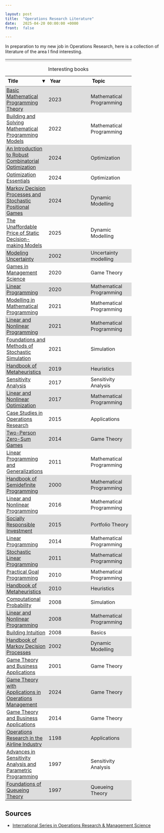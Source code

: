 ```yaml
---

layout: post
title:  "Operations Research Literature"
date:   2025-04-20 00:00:00 +0000
front:  false

---
```


In preparation to my new job in Operations Research, here is a collection of literature of the area I find interesting.

<style>
.sr-only {
  position: absolute;
  top: -30em;
}

table.sortable td,
table.sortable th {
  padding: 0.125em 0.25em;
  width: 8em;
}

table.sortable th {
  font-weight: bold;
  border-bottom: thin solid #888;
  position: relative;
}

table.sortable th.no-sort {
  padding-top: 0.35em;
}

table.sortable th:nth-child(5) {
  width: 10em;
}

table.sortable th button {
  padding: 4px;
  margin: 1px;
  font-size: 100%;
  font-weight: bold;
  background: transparent;
  border: none;
  display: inline;
  right: 0;
  left: 0;
  top: 0;
  bottom: 0;
  width: 100%;
  text-align: left;
  outline: none;
  cursor: pointer;
}

table.sortable th button span {
  position: absolute;
  right: 4px;
}

table.sortable th[aria-sort="descending"] span::after {
  content: "▼";
  color: currentcolor;
  font-size: 100%;
  top: 0;
}

table.sortable th[aria-sort="ascending"] span::after {
  content: "▲";
  color: currentcolor;
  font-size: 100%;
  top: 0;
}

table.show-unsorted-icon th:not([aria-sort]) button span::after {
  content: "♢";
  color: currentcolor;
  font-size: 100%;
  position: relative;
  top: -3px;
  left: -4px;
}

table.sortable td.num {
  text-align: right;
}

table.sortable tbody tr:nth-child(odd) {
  background-color: #ddd;
}

/* Focus and hover styling */

table.sortable th button:focus,
table.sortable th button:hover {
  padding: 2px;
  border: 2px solid currentcolor;
  background-color: #e5f4ff;
}

table.sortable th button:focus span,
table.sortable th button:hover span {
  right: 2px;
}

table.sortable th:not([aria-sort]) button:focus span::after,
table.sortable th:not([aria-sort]) button:hover span::after {
  content: "▼";
  color: currentcolor;
  font-size: 100%;
  top: 0;
}
</style>

<script>
/*
 *   This content is licensed according to the W3C Software License at
 *   https://www.w3.org/Consortium/Legal/2015/copyright-software-and-document
 *
 *   File:   sortable-table.js
 *
 *   Desc:   Adds sorting to a HTML data table that implements ARIA Authoring Practices
 */

'use strict';

class SortableTable {
  constructor(tableNode) {
    this.tableNode = tableNode;

    this.columnHeaders = tableNode.querySelectorAll('thead th');

    this.sortColumns = [];

    for (var i = 0; i < this.columnHeaders.length; i++) {
      var ch = this.columnHeaders[i];
      var buttonNode = ch.querySelector('button');
      if (buttonNode) {
        this.sortColumns.push(i);
        buttonNode.setAttribute('data-column-index', i);
        buttonNode.addEventListener('click', this.handleClick.bind(this));
      }
    }

    this.optionCheckbox = document.querySelector(
      'input[type="checkbox"][value="show-unsorted-icon"]'
    );

    if (this.optionCheckbox) {
      this.optionCheckbox.addEventListener(
        'change',
        this.handleOptionChange.bind(this)
      );
      if (this.optionCheckbox.checked) {
        this.tableNode.classList.add('show-unsorted-icon');
      }
    }
  }

  setColumnHeaderSort(columnIndex) {
    if (typeof columnIndex === 'string') {
      columnIndex = parseInt(columnIndex);
    }

    for (var i = 0; i < this.columnHeaders.length; i++) {
      var ch = this.columnHeaders[i];
      var buttonNode = ch.querySelector('button');
      if (i === columnIndex) {
        var value = ch.getAttribute('aria-sort');
        if (value === 'descending') {
          ch.setAttribute('aria-sort', 'ascending');
          this.sortColumn(
            columnIndex,
            'ascending',
            ch.classList.contains('num')
          );
        } else {
          ch.setAttribute('aria-sort', 'descending');
          this.sortColumn(
            columnIndex,
            'descending',
            ch.classList.contains('num')
          );
        }
      } else {
        if (ch.hasAttribute('aria-sort') && buttonNode) {
          ch.removeAttribute('aria-sort');
        }
      }
    }
  }

  sortColumn(columnIndex, sortValue, isNumber) {
    function compareValues(a, b) {
      if (sortValue === 'ascending') {
        if (a.value === b.value) {
          return 0;
        } else {
          if (isNumber) {
            return a.value - b.value;
          } else {
            return a.value < b.value ? -1 : 1;
          }
        }
      } else {
        if (a.value === b.value) {
          return 0;
        } else {
          if (isNumber) {
            return b.value - a.value;
          } else {
            return a.value > b.value ? -1 : 1;
          }
        }
      }
    }

    if (typeof isNumber !== 'boolean') {
      isNumber = false;
    }

    var tbodyNode = this.tableNode.querySelector('tbody');
    var rowNodes = [];
    var dataCells = [];

    var rowNode = tbodyNode.firstElementChild;

    var index = 0;
    while (rowNode) {
      rowNodes.push(rowNode);
      var rowCells = rowNode.querySelectorAll('th, td');
      var dataCell = rowCells[columnIndex];

      var data = {};
      data.index = index;
      data.value = dataCell.textContent.toLowerCase().trim();
      if (isNumber) {
        data.value = parseFloat(data.value);
      }
      dataCells.push(data);
      rowNode = rowNode.nextElementSibling;
      index += 1;
    }

    dataCells.sort(compareValues);

    // remove rows
    while (tbodyNode.firstChild) {
      tbodyNode.removeChild(tbodyNode.lastChild);
    }

    // add sorted rows
    for (var i = 0; i < dataCells.length; i += 1) {
      tbodyNode.appendChild(rowNodes[dataCells[i].index]);
    }
  }

  /* EVENT HANDLERS */

  handleClick(event) {
    var tgt = event.currentTarget;
    this.setColumnHeaderSort(tgt.getAttribute('data-column-index'));
  }

  handleOptionChange(event) {
    var tgt = event.currentTarget;

    if (tgt.checked) {
      this.tableNode.classList.add('show-unsorted-icon');
    } else {
      this.tableNode.classList.remove('show-unsorted-icon');
    }
  }
}

// Initialize sortable table buttons
window.addEventListener('load', function () {
  var sortableTables = document.querySelectorAll('table.sortable');
  for (var i = 0; i < sortableTables.length; i++) {
    new SortableTable(sortableTables[i]);
  }
});
</script>

<table class="searchable sortable">
 <thead>
   <tr>
     <th></th>
     <th></th>
     <th></th>
  </tr>
 </thead>

<div class="table-wrap"><table class="sortable">
  <caption>
    Interesting books
  </caption>
  <thead>
    <tr>
      <th aria-sort="descending">
        <button>
          Title
          <span aria-hidden="true"></span>
        </button>
      </th>
      <th>
        <button>
          Year
          <span aria-hidden="true"></span>
        </button>
      </th>
      <th>
        <button>
          Topic
          <span aria-hidden="true"></span>
        </button>
      </th>
    </tr>
  </thead>
  <tbody>
    <tr>
      <td><a href="https://link.springer.com/book/10.1007/978-3-031-30324-1">Basic Mathematical Programming Theory</a></td>
      <td>2023</td>
      <td>Mathematical Programming</td>
    </tr>
   <tr>
    <td><a href="https://link.springer.com/book/10.1007/978-3-030-97626-2">Building and Solving Mathematical Programming Models</a></td>
    <td>2022</td>
    <td>Mathematical Programming</td>
   </tr>
   <tr>
    <td><a href="https://link.springer.com/book/10.1007/978-3-031-61261-9">An Introduction to Robust Combinatorial Optimization</a></td>
    <td>2024</td>
    <td>Optimization</td>
   </tr>
   <tr>
    <td><a href="https://link.springer.com/book/10.1007/978-981-99-5491-9">Optimization Essentials</a></td>
    <td>2024</td>
    <td>Optimization</td>
   </tr>
   <tr>
    <td><a href="https://link.springer.com/book/10.1007/978-3-031-40180-0">Markov Decision Processes and Stochastic Positional Games</a></td>
    <td>2024</td>
    <td>Dynamic Modelling</td>
   </tr>
   <tr>
    <td><a href="https://link.springer.com/book/9783031886379">The Unaffordable Price of Static Decision-making Models</a></td>
    <td>2025</td>
    <td>Dynamic Modelling</td>
   </tr>
   <tr>
    <td><a href="https://link.springer.com/book/10.1007/b106473">Modeling Uncertainty </a></td>
    <td>2002</td>
    <td>Uncertainty modelling</td>
   </tr>
   <tr>
    <td><a href="https://link.springer.com/book/10.1007/978-3-030-19107-8">Games in Management Science</a></td>
    <td>2020</td>
    <td>Game Theory</td>
   </tr>
   <tr>
    <td><a href="https://link.springer.com/book/10.1007/978-3-030-39415-8">Linear Programming</a></td>
    <td>2020</td>
    <td>Mathematical Programming</td>
   </tr>
   <tr>
    <td><a href="https://link.springer.com/book/10.1007/978-3-030-57250-1">Modelling in Mathematical Programming</a></td>
    <td>2021</td>
    <td>Mathematical Programming</td>
   </tr>
   <tr>
    <td><a href="https://link.springer.com/book/10.1007/978-3-030-85450-8">Linear and Nonlinear Programming </a></td>
    <td>2021</td>
    <td>Mathematical Programming</td>
   </tr>
   <tr>
    <td><a href="https://link.springer.com/book/10.1007/978-3-030-86194-0">Foundations and Methods of Stochastic Simulation</a></td>
    <td>2021</td>
    <td>Simulation</td>
   </tr>
   <tr>
    <td><a href="https://link.springer.com/book/10.1007/978-3-319-91086-4">Handbook of Metaheuristics</a></td>
    <td>2019</td>
    <td>Heuristics</td>
   </tr>
   <tr>
    <td><a href="https://link.springer.com/book/10.1007/978-3-319-52259-3">Sensitivity Analysis</a></td>
    <td>2017</td>
    <td>Sensitivity Analysis</td>
   </tr>
   <tr>
    <td><a href="https://link.springer.com/book/10.1007/978-1-4939-7055-1"> Linear and Nonlinear Optimization </a></td>
    <td>2017</td>
    <td>Mathematical Programming</td>
   </tr>
   <tr>
    <td><a href="https://link.springer.com/book/10.1007/978-1-4939-1007-6">Case Studies in Operations Research</a></td>
    <td>2015</td>
    <td>Applications</td>
   </tr>
   <tr>
    <td><a href="https://link.springer.com/book/10.1007/978-1-4614-9050-0">Two-Person Zero-Sum Games</a></td>
    <td>2014</td>
    <td>Game Theory</td>
   </tr>
   <tr>
    <td><a href="https://link.springer.com/book/10.1007/978-1-4419-6491-5">Linear Programming and Generalizations</a></td>
    <td>2011</td>
    <td>Mathematical Programming</td>
   </tr>
   <tr>
    <td><a href="https://link.springer.com/book/10.1007/978-1-4615-4381-7">Handbook of Semidefinite Programming</a></td>
    <td>2000</td>
    <td>Mathematical Programming</td>
   </tr>
   <tr>
    <td><a href="https://link.springer.com/book/10.1007/978-3-319-18842-3">Linear and Nonlinear Programming</a></td>
    <td>2016</td>
    <td>Mathematical Programming</td>
   </tr>
   <tr>
    <td><a href="https://link.springer.com/book/10.1007/978-3-319-11836-9">Socially Responsible Investment</a></td>
    <td>2015</td>
    <td>Portfolio Theory</td>
   </tr>
   <tr>
    <td><a href="https://link.springer.com/book/10.1007/978-1-4614-7630-6">Linear Programming</a></td>
    <td>2014</td>
    <td>Mathematical Programming</td>
   </tr>
   <tr>
    <td><a href="https://link.springer.com/book/10.1007/978-1-4419-7729-8">Stochastic Linear Programming</a></td>
    <td>2011</td>
    <td>Mathematical Programming</td>
   </tr>
   <tr>
    <td><a href="https://link.springer.com/book/10.1007/978-1-4419-5771-9">Practical Goal Programming</a></td>
    <td>2010</td>
    <td>Mathematical Programming</td>
   </tr>
   <tr>
    <td><a href="https://link.springer.com/book/10.1007/978-1-4419-1665-5">Handbook of Metaheuristics</a></td>
    <td>2010</td>
    <td>Heuristics</td>
   </tr>
   <tr>
    <td><a href="https://link.springer.com/book/10.1007/978-0-387-74676-0">Computational Probability</a></td>
    <td>2008</td>
    <td>Simulation</td>
   </tr>
   <tr>
    <td><a href="https://link.springer.com/book/10.1007/978-0-387-74503-9">Linear and Nonlinear Programming</a></td>
    <td>2008</td>
    <td>Mathematical Programming</td>
   </tr>
   <tr>
    <td><a href="https://link.springer.com/book/10.1007/978-0-387-73699-0">Building Intuition</a></td>
    <td>2008</td>
    <td>Basics</td>
   </tr>
   <tr>
    <td><a href="https://link.springer.com/book/10.1007/978-1-4615-0805-2">Handbook of Markov Decision Processes</a></td>
    <td>2002</td>
    <td>Dynamic Modelling</td>
   </tr>
   <tr>
    <td><a href="https://link.springer.com/book/10.1007/b109681">Game Theory and Business Applications</a></td>
    <td>2001</td>
    <td>Game Theory</td>
   </tr>
   <tr>
    <td><a href="https://link.springer.com/book/10.1007/978-981-99-4833-8">Game Theory with Applications in Operations Management</a></td>
    <td>2024</td>
    <td>Game Theory</td>
   </tr>
   <tr>
    <td><a href="https://link.springer.com/book/10.1007/978-1-4614-7095-3">Game Theory and Business Applications </a></td>
    <td>2014</td>
    <td>Game Theory</td>
   </tr>
   <tr>
    <td><a href="https://link.springer.com/book/10.1007/978-1-4615-5501-8">Operations Research in the Airline Industry</a></td>
    <td>1198</td>
    <td>Applications</td>
   </tr>
   <tr>
    <td><a href="https://link.springer.com/book/10.1007/978-1-4615-6103-3">Advances in Sensitivity Analysis and Parametric Programming</a></td>
    <td>1997</td>
    <td>Sensitivity Analysis</td>
   </tr>
   <tr>
    <td><a href="https://link.springer.com/book/10.1007/978-1-4615-6205-4">Foundations of Queueing Theory</a></td>
    <td>1997</td>
    <td>Queueing Theory</td>
   </tr>
  </tbody>
</table></div>


## Sources

- [International Series in Operations Research & Management Science](https://www.springer.com/series/6161)
